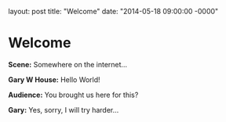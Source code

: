 layout: post
title: "Welcome"
date: "2014-05-18 09:00:00 -0000"

# Welcome

**Scene:** Somewhere on the internet…

**Gary W House:** Hello World!

**Audience:** You brought us here for this?

**Gary:** Yes, sorry, I will try harder…
